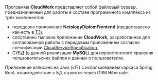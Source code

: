 Программа **CloudWork** представляет собой файловый сервер, предназначенный для работы в составе программного комплекса из трёх компонентов: 
* передовое приложение **NetologyDiplomFrontend** (предоставлено как-есть в [ТЗ](./TT.md)),
* собственно тыловое приложение **CloudWork**, разработанное для согласованной работы с передовым приложением согласно спецификации [CloudServiceSpecification](./CloudServiceSpecification.yaml),
* СУБД (в данной реализации **MySQL**) для персистентного хранения пользовательских файлов и данных о пользователях.
    

Приложение написано на Java (v17) с использованием каркаса Spring Boot, взаимодействие с БД строится через ORM Hibernate.
